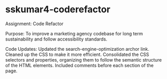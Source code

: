 # sskumar4-coderefactor
Assignment: Code Refactor

Purpose: 
To improve a marketing agency codebase for long term sustainability and follow accessibility standards. 

Code Updates:
Updated the search-engine-optimization archor link.
Cleaned up the CSS to make it more efficient. 
Consolidated the CSS selectors and properties, organizing them to follow the semantic structure of the HTML elements.
Included comments before each section of the page.
 